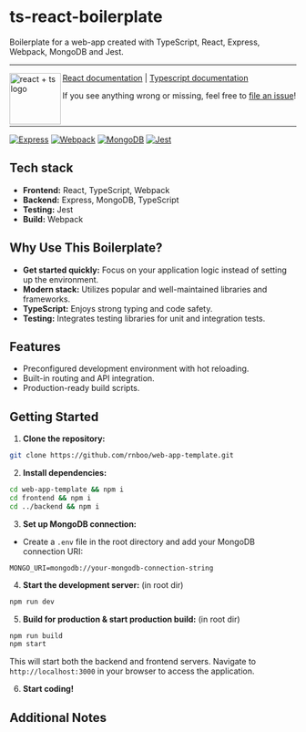 # ts-react-boilerplate

Boilerplate for a web-app created with TypeScript, React, Express, Webpack, MongoDB and Jest.

---
<img
  height="90"
  width="90"
  alt="react + ts logo"
  src="https://react-typescript-cheatsheet.netlify.app/img/icon.png"
  align="left"
/>

[React documentation](https://react.dev/learn/typescript) | [Typescript documentation](https://react-typescript-cheatsheet.netlify.app/docs/basic/getting-started/basic_type_example)
<br>

If you see anything wrong or missing, feel free to [file an issue](https://github.com/rnboo/web-app-template/issues/new/choose)!

<br>

---
[![Express](https://img.shields.io/badge/express.js-%23404d59.svg?style=for-the-badge&logo=express&logoColor=%2361DAFB)](https://expressjs.com/de/guide/routing.html)
[![Webpack](https://img.shields.io/badge/webpack-%238DD6F9.svg?style=for-the-badge&logo=webpack&logoColor=black)](https://webpack.js.org/concepts/)
[![MongoDB](https://img.shields.io/badge/MongoDB-%234ea94b.svg?style=for-the-badge&logo=mongodb&logoColor=white)](https://www.mongodb.com/docs/drivers/node/current/)
[![Jest](https://img.shields.io/badge/-jest-%23C21325?style=for-the-badge&logo=jest&logoColor=white)](https://jestjs.io/docs/getting-started)

## Tech stack

* **Frontend:** React, TypeScript, Webpack
* **Backend:** Express, MongoDB, TypeScript
* **Testing:** Jest
* **Build:** Webpack

## Why Use This Boilerplate?

* **Get started quickly:** Focus on your application logic instead of setting up the environment.
* **Modern stack:** Utilizes popular and well-maintained libraries and frameworks.
* **TypeScript:** Enjoys strong typing and code safety.
* **Testing:** Integrates testing libraries for unit and integration tests.

## Features

* Preconfigured development environment with hot reloading.
* Built-in routing and API integration.
* Production-ready build scripts.

## Getting Started

1. **Clone the repository:**

```bash
git clone https://github.com/rnboo/web-app-template.git
```

2. **Install dependencies:**

```bash
cd web-app-template && npm i
cd frontend && npm i
cd ../backend && npm i
```

3. **Set up MongoDB connection:**

- Create a `.env` file in the root directory and add your MongoDB connection URI:

```
MONGO_URI=mongodb://your-mongodb-connection-string
```

4. **Start the development server:** (in root dir)

```bash
npm run dev
```

5. **Build for production & start production build:** (in root dir)

```bash
npm run build
npm start
```
This will start both the backend and frontend servers. Navigate to `http://localhost:3000` in your browser to access the application.

6. **Start coding!**

## Additional Notes
